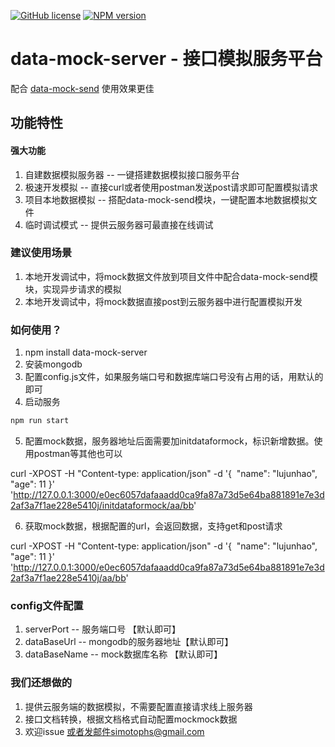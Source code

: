 [![GitHub license](https://img.shields.io/badge/license-MIT-blue.svg)]()   [![NPM version](https://badge.fury.io/js/data-mock-server.svg)](https://npmjs.org/package/data-mock-server) 

# data-mock-server  - 接口模拟服务平台

配合 [data-mock-send](https://github.com/jonhal/data-mock-send) 使用效果更佳

## 功能特性

#### 强大功能
1. 自建数据模拟服务器 -- 一键搭建数据模拟接口服务平台
2. 极速开发模拟 -- 直接curl或者使用postman发送post请求即可配置模拟请求
3. 项目本地数据模拟 -- 搭配data-mock-send模块，一键配置本地数据模拟文件
4. 临时调试模式 -- 提供云服务器可最直接在线调试

### 建议使用场景
1. 本地开发调试中，将mock数据文件放到项目文件中配合data-mock-send模块，实现异步请求的模拟
2. 本地开发调试中，将mock数据直接post到云服务器中进行配置模拟开发

### 如何使用？
1. npm install data-mock-server
2. 安装mongodb
3. 配置config.js文件，如果服务端口号和数据库端口号没有占用的话，用默认的即可
4. 启动服务
```javascript
npm run start
```
5. 配置mock数据，服务器地址后面需要加initdataformock，标识新增数据。使用postman等其他也可以

  curl -XPOST -H "Content-type: application/json" -d '{
  "name": "lujunhao",
  "age": 11
}' 'http://127.0.0.1:3000/e0ec6057dafaaadd0ca9fa87a73d5e64ba881891e7e3d2af3a7f1ae228e5410j/initdataformock/aa/bb' 

6. 获取mock数据，根据配置的url，会返回数据，支持get和post请求

  curl -XPOST -H "Content-type: application/json" -d '{
  "name": "lujunhao",
  "age": 11
}' 'http://127.0.0.1:3000/e0ec6057dafaaadd0ca9fa87a73d5e64ba881891e7e3d2af3a7f1ae228e5410j/aa/bb' 

### config文件配置
 1. serverPort -- 服务端口号 【默认即可】
 2. dataBaseUrl -- mongodb的服务器地址【默认即可】 
 3. dataBaseName -- mock数据库名称 【默认即可】
 
### 我们还想做的
 1. 提供云服务端的数据模拟，不需要配置直接请求线上服务器
 2. 接口文档转换，根据文档格式自动配置mockmock数据
 3. 欢迎issue 或者发邮件simotophs@gmail.com
